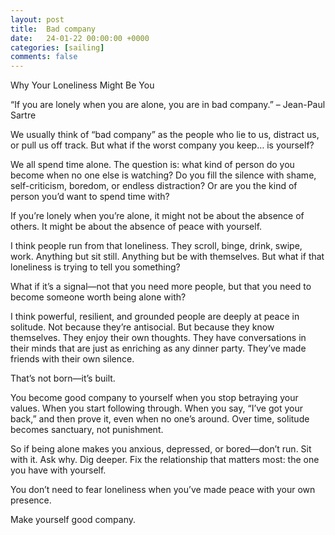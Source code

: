 ```yaml
---
layout: post
title:  Bad company
date:   24-01-22 00:00:00 +0000
categories: [sailing]
comments: false
---
```


Why Your Loneliness Might Be You

“If you are lonely when you are alone, you are in bad company.” – Jean-Paul Sartre

We usually think of “bad company” as the people who lie to us, distract us, or pull us off track. But what if the worst company you keep… is yourself?

We all spend time alone. The question is: what kind of person do you become when no one else is watching? Do you fill the silence with shame, self-criticism, boredom, or endless distraction? Or are you the kind of person you’d want to spend time with?

If you’re lonely when you’re alone, it might not be about the absence of others. It might be about the absence of peace with yourself.

I think people run from that loneliness. They scroll, binge, drink, swipe, work. Anything but sit still. Anything but be with themselves. But what if that loneliness is trying to tell you something?

What if it’s a signal—not that you need more people, but that you need to become someone worth being alone with?

I think powerful, resilient, and grounded people are deeply at peace in solitude. Not because they’re antisocial. But because they know themselves. They enjoy their own thoughts. They have conversations in their minds that are just as enriching as any dinner party. They’ve made friends with their own silence.

That’s not born—it’s built.

You become good company to yourself when you stop betraying your values. When you start following through. When you say, “I’ve got your back,” and then prove it, even when no one’s around. Over time, solitude becomes sanctuary, not punishment.

So if being alone makes you anxious, depressed, or bored—don’t run. Sit with it. Ask why. Dig deeper. Fix the relationship that matters most: the one you have with yourself.

You don’t need to fear loneliness when you’ve made peace with your own presence.

Make yourself good company.